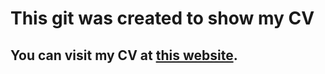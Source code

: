 # This git was created to show my CV

## You can visit my CV at [this website](https://thanhnghiang.github.io/CV.online/).